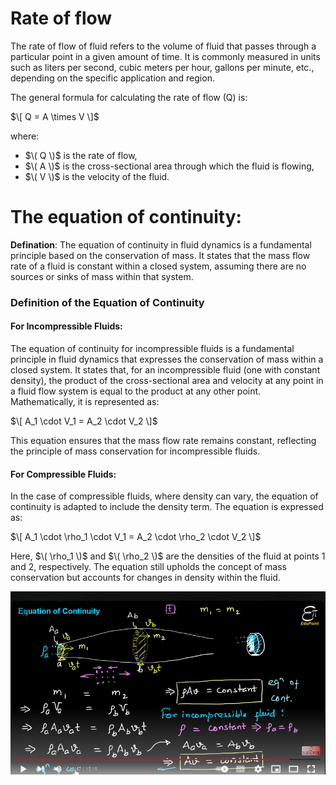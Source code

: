 # Rate of flow
The rate of flow of fluid refers to the volume of fluid that passes through a particular point in a given amount of time. It is commonly measured in units such as liters per second, cubic meters per hour, gallons per minute, etc., depending on the specific application and region.

The general formula for calculating the rate of flow (Q) is:

$\[ Q = A \times V \]$

where:
- $\( Q \)$ is the rate of flow,
- $\( A \)$ is the cross-sectional area through which the fluid is flowing,
- $\( V \)$ is the velocity of the fluid.


# The equation of continuity: 

**Defination**:
The equation of continuity in fluid dynamics is a fundamental principle based on the conservation of mass. It states that the mass flow rate of a fluid is constant within a closed system, assuming there are no sources or sinks of mass within that system. 

### Definition of the Equation of Continuity

#### For Incompressible Fluids:

The equation of continuity for incompressible fluids is a fundamental principle in fluid dynamics that expresses the conservation of mass within a closed system. It states that, for an incompressible fluid (one with constant density), the product of the cross-sectional area and velocity at any point in a fluid flow system is equal to the product at any other point. Mathematically, it is represented as:

$\[ A_1 \cdot V_1 = A_2 \cdot V_2 \]$

This equation ensures that the mass flow rate remains constant, reflecting the principle of mass conservation for incompressible fluids.

#### For Compressible Fluids:

In the case of compressible fluids, where density can vary, the equation of continuity is adapted to include the density term. The equation is expressed as:

$\[ A_1 \cdot \rho_1 \cdot V_1 = A_2 \cdot \rho_2 \cdot V_2 \]$

Here, $\( \rho_1 \)$ and $\( \rho_2 \)$ are the densities of the fluid at points 1 and 2, respectively. The equation still upholds the concept of mass conservation but accounts for changes in density within the fluid.

![ans - example](/Academic/photo/hydrodynamics01.png)


